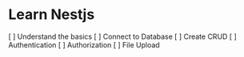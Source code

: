 # Learn Nestjs

[ ] Understand the basics
[ ] Connect to Database
[ ] Create CRUD
[ ] Authentication
[ ] Authorization
[ ] File Upload
